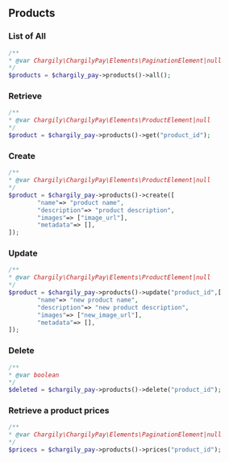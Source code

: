 ## Products

### List of All

```php
/**
* @var Chargily\ChargilyPay\Elements\PaginationElement|null
*/
$products = $chargily_pay->products()->all();
```

### Retrieve

```php
/**
* @var Chargily\ChargilyPay\Elements\ProductElement|null
*/
$product = $chargily_pay->products()->get("product_id");
```

### Create

```php
/**
* @var Chargily\ChargilyPay\Elements\ProductElement|null
*/
$product = $chargily_pay->products()->create([
        "name"=> "product name",
        "description"=> "product description",
        "images"=> ["image_url"],
        "metadata"=> [],
]);

```

### Update

```php
/**
* @var Chargily\ChargilyPay\Elements\ProductElement|null
*/
$product = $chargily_pay->products()->update("product_id",[
        "name"=> "new product name",
        "description"=> "new product description",
        "images"=> ["new_image_url"],
        "metadata"=> [],
]);
```

### Delete

```php
/**
* @var boolean
*/
$deleted = $chargily_pay->products()->delete("product_id");
```

### Retrieve a product prices

```php
/**
* @var Chargily\ChargilyPay\Elements\PaginationElement|null
*/
$pricecs = $chargily_pay->products()->prices("product_id");
```
